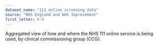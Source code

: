 ```yaml
---
dataset_name: "111 online screening data"
source: "NHS England and NHS Improvement"
first_letter: 0-9
---
```

Aggregated view of how and where the NHS 111 online service is being used, by clinical commissioning group (CCG).